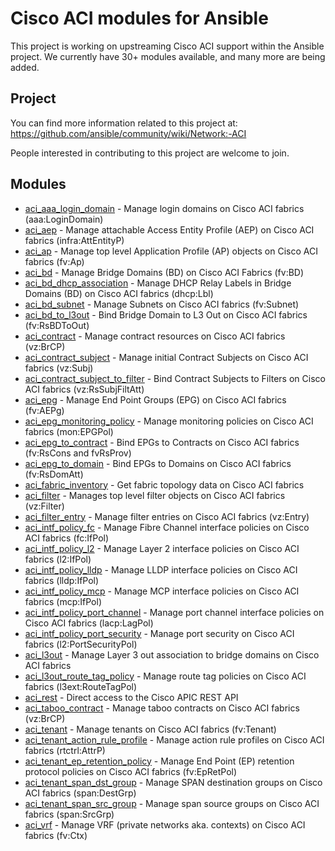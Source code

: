 
# Cisco ACI modules for Ansible

This project is working on upstreaming Cisco ACI support within the Ansible project.
We currently have 30+ modules available, and many more are being added.

## Project
You can find more information related to this project at:
https://github.com/ansible/community/wiki/Network:-ACI

People interested in contributing to this project are welcome to join.


## Modules

- [aci_aaa_login_domain](https://github.com/datacenter/aci-ansible/blob/master/docs/aci_aaa_login_domain_module.rst) -
  Manage login domains on Cisco ACI fabrics (aaa:LoginDomain)
- [aci_aep](https://github.com/datacenter/aci-ansible/blob/master/docs/aci_aep_module.rst) -
  Manage attachable Access Entity Profile (AEP) on Cisco ACI fabrics (infra:AttEntityP)
- [aci_ap](https://github.com/datacenter/aci-ansible/blob/master/docs/aci_ap_module.rst) -
  Manage top level Application Profile (AP) objects on Cisco ACI fabrics (fv:Ap)
- [aci_bd](https://github.com/datacenter/aci-ansible/blob/master/docs/aci_bd_module.rst) -
  Manage Bridge Domains (BD) on Cisco ACI Fabrics (fv:BD)
- [aci_bd_dhcp_association](https://github.com/datacenter/aci-ansible/blob/master/docs/aci_bd_dhcp_association_module.rst) -
  Manage DHCP Relay Labels in Bridge Domains (BD) on Cisco ACI fabrics (dhcp:Lbl)
- [aci_bd_subnet](https://github.com/datacenter/aci-ansible/blob/master/docs/aci_bd_subnet_module.rst) -
  Manage Subnets on Cisco ACI fabrics (fv:Subnet)
- [aci_bd_to_l3out](https://github.com/datacenter/aci-ansible/blob/master/docs/aci_bd_to_l3out_module.rst) -
  Bind Bridge Domain to L3 Out on Cisco ACI fabrics (fv:RsBDToOut)
- [aci_contract](https://github.com/datacenter/aci-ansible/blob/master/docs/aci_contract_module.rst) -
  Manage contract resources on Cisco ACI fabrics (vz:BrCP)
- [aci_contract_subject](https://github.com/datacenter/aci-ansible/blob/master/docs/aci_contract_subject_module.rst) -
  Manage initial Contract Subjects on Cisco ACI fabrics (vz:Subj)
- [aci_contract_subject_to_filter](https://github.com/datacenter/aci-ansible/blob/master/docs/aci_contract_subject_to_filter_module.rst) -
  Bind Contract Subjects to Filters on Cisco ACI fabrics (vz:RsSubjFiltAtt)
- [aci_epg](https://github.com/datacenter/aci-ansible/blob/master/docs/aci_epg_module.rst) -
  Manage End Point Groups (EPG) on Cisco ACI fabrics (fv:AEPg)
- [aci_epg_monitoring_policy](https://github.com/datacenter/aci-ansible/blob/master/docs/aci_epg_monitoring_policy_module.rst) -
  Manage monitoring policies on Cisco ACI fabrics (mon:EPGPol)
- [aci_epg_to_contract](https://github.com/datacenter/aci-ansible/blob/master/docs/aci_epg_to_contract_module.rst) -
  Bind EPGs to Contracts on Cisco ACI fabrics (fv:RsCons and fvRsProv)
- [aci_epg_to_domain](https://github.com/datacenter/aci-ansible/blob/master/docs/aci_epg_to_domain_module.rst) -
  Bind EPGs to Domains on Cisco ACI fabrics (fv:RsDomAtt)
- [aci_fabric_inventory](https://github.com/datacenter/aci-ansible/blob/master/docs/aci_fabric_inventory_module.rst) -
  Get fabric topology data on Cisco ACI fabrics
- [aci_filter](https://github.com/datacenter/aci-ansible/blob/master/docs/aci_filter_module.rst) -
  Manages top level filter objects on Cisco ACI fabrics (vz:Filter)
- [aci_filter_entry](https://github.com/datacenter/aci-ansible/blob/master/docs/aci_filter_entry_module.rst) -
  Manage filter entries on Cisco ACI fabrics (vz:Entry)
- [aci_intf_policy_fc](https://github.com/datacenter/aci-ansible/blob/master/docs/aci_intf_policy_fc_module.rst) -
  Manage Fibre Channel interface policies on Cisco ACI fabrics (fc:IfPol)
- [aci_intf_policy_l2](https://github.com/datacenter/aci-ansible/blob/master/docs/aci_intf_policy_l2_module.rst) -
  Manage Layer 2 interface policies on Cisco ACI fabrics (l2:IfPol)
- [aci_intf_policy_lldp](https://github.com/datacenter/aci-ansible/blob/master/docs/aci_intf_policy_lldp_module.rst) -
  Manage LLDP interface policies on Cisco ACI fabrics (lldp:IfPol)
- [aci_intf_policy_mcp](https://github.com/datacenter/aci-ansible/blob/master/docs/aci_intf_policy_mcp_module.rst) -
  Manage MCP interface policies on Cisco ACI fabrics (mcp:IfPol)
- [aci_intf_policy_port_channel](https://github.com/datacenter/aci-ansible/blob/master/docs/aci_intf_policy_port_channel_module.rst) -
  Manage port channel interface policies on Cisco ACI fabrics (lacp:LagPol)
- [aci_intf_policy_port_security](https://github.com/datacenter/aci-ansible/blob/master/docs/aci_intf_policy_port_security_module.rst) -
  Manage port security on Cisco ACI fabrics (l2:PortSecurityPol)
- [aci_l3out](https://github.com/datacenter/aci-ansible/blob/master/docs/aci_l3out_module.rst) -
  Manage Layer 3 out association to bridge domains on Cisco ACI fabrics
- [aci_l3out_route_tag_policy](https://github.com/datacenter/aci-ansible/blob/master/docs/aci_l3out_route_tag_policy_module.rst) -
  Manage route tag policies on Cisco ACI fabrics (l3ext:RouteTagPol)
- [aci_rest](https://github.com/datacenter/aci-ansible/blob/master/docs/aci_rest_module.rst) -
  Direct access to the Cisco APIC REST API
- [aci_taboo_contract](https://github.com/datacenter/aci-ansible/blob/master/docs/aci_taboo_contract_module.rst) -
  Manage taboo contracts on Cisco ACI fabrics (vz:BrCP)
- [aci_tenant](https://github.com/datacenter/aci-ansible/blob/master/docs/aci_tenant_module.rst) -
  Manage tenants on Cisco ACI fabrics (fv:Tenant)
- [aci_tenant_action_rule_profile](https://github.com/datacenter/aci-ansible/blob/master/docs/aci_tenant_action_rule_profile_module.rst) -
  Manage action rule profiles on Cisco ACI fabrics (rtctrl:AttrP)
- [aci_tenant_ep_retention_policy](https://github.com/datacenter/aci-ansible/blob/master/docs/aci_tenant_ep_retention_policy_module.rst) -
  Manage End Point (EP) retention protocol policies on Cisco ACI fabrics (fv:EpRetPol)
- [aci_tenant_span_dst_group](https://github.com/datacenter/aci-ansible/blob/master/docs/aci_tenant_span_dst_group_module.rst) -
  Manage SPAN destination groups on Cisco ACI fabrics (span:DestGrp)
- [aci_tenant_span_src_group](https://github.com/datacenter/aci-ansible/blob/master/docs/aci_tenant_span_src_group_module.rst) -
  Manage span source groups on Cisco ACI fabrics (span:SrcGrp)
- [aci_vrf](https://github.com/datacenter/aci-ansible/blob/master/docs/aci_vrf_module.rst) -
  Manage VRF (private networks aka. contexts) on Cisco ACI fabrics (fv:Ctx)
